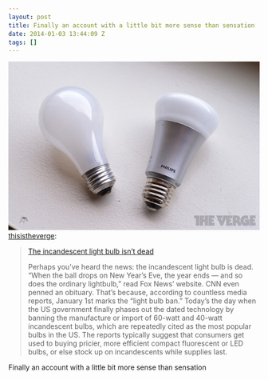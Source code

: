 ```yaml
---
layout: post
title: Finally an account with a little bit more sense than sensation
date: 2014-01-03 13:44:09 Z
tags: []
---
```

![](/media/2014/01/72083247343.jpg)
[thisistheverge](http://thisistheverge.tumblr.com/post/72082727308/the-incandescent-light-bulb-isnt-dead-perhaps):

> [The incandescent light bulb isn’t dead](http://www.theverge.com/2014/1/1/5263826/the-incandescent-light-bulb-isnt-dead)
> 
> Perhaps you’ve heard the news: the incandescent light bulb is dead. “When the ball drops on New Year’s Eve, the year ends — and so does the ordinary lightbulb,” read Fox News’ website. CNN even penned an obituary. That’s because, according to countless media reports, January 1st marks the “light bulb ban.” Today’s the day when the US government finally phases out the dated technology by banning the manufacture or import of 60-watt and 40-watt incandescent bulbs, which are repeatedly cited as the most popular bulbs in the US. The reports typically suggest that consumers get used to buying pricier, more efficient compact fluorescent or LED bulbs, or else stock up on incandescents while supplies last. 

Finally an account with a little bit more sense than sensation
